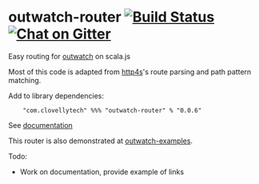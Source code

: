 outwatch-router [![Build Status][travis-img]][travis-link] [![Chat on Gitter][gitter-img]][gitter-link]
===

Easy routing for [outwatch](https://outwatch.github.io) on scala.js

Most of this code is adapted from [http4s](http://http4s.org)'s route parsing and path pattern matching. 

Add to library dependencies:

```
	"com.clovellytech" %%% "outwatch-router" % "0.0.6"
```

See [documentation][doc-root]

This router is also demonstrated at [outwatch-examples](https://github.com/clovellytech/outwatch-examples).

Todo:
* Work on documentation, provide example of links

[travis-img]:https://travis-ci.com/clovellytech/outwatch-router.svg?branch=master
[travis-link]:https://travis-ci.com/clovellytech/outwatch-router
[gitter-img]:https://badges.gitter.im/clovellytech/outwatch-router.svg
[gitter-link]:https://gitter.im/clovellytech/outwatch-router?utm_source=badge&utm_medium=badge&utm_campaign=pr-badge
[doc-root]:https://clovellytech.github.io/outwatch-router
